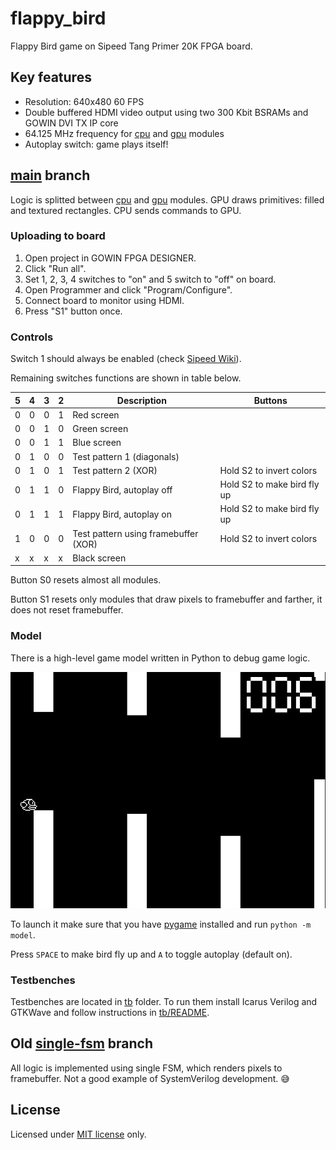 # flappy_bird

Flappy Bird game on Sipeed Tang Primer 20K FPGA board.

## Key features

* Resolution: 640x480 60 FPS
* Double buffered HDMI video output using two 300 Kbit BSRAMs and GOWIN DVI TX IP core
* 64.125 MHz frequency for [cpu](src/cpu.sv) and [gpu](src/gpu.sv) modules
* Autoplay switch: game plays itself!

## [main](https://github.com/trickybestia/flappy_bird/tree/main) branch

Logic is splitted between [cpu](src/cpu.sv) and [gpu](src/gpu.sv) modules. GPU draws primitives: filled and textured rectangles. CPU sends commands to GPU.

### Uploading to board

1. Open project in GOWIN FPGA DESIGNER.
2. Click "Run all".
3. Set 1, 2, 3, 4 switches to "on" and 5 switch to "off" on board.
4. Open Programmer and click "Program/Configure".
5. Connect board to monitor using HDMI.
6. Press "S1" button once.

### Controls

Switch 1 should always be enabled (check [Sipeed Wiki](https://wiki.sipeed.com/hardware/en/tang/tang-primer-20k/primer-20k.html#Dock-ext-board-not-work)).

Remaining switches functions are shown in table below.

| 5 | 4 | 3 | 2 | Description  | Buttons |
|---|---|---|---|--------------|---------|
| 0 | 0 | 0 | 1 | Red screen   | |
| 0 | 0 | 1 | 0 | Green screen | |
| 0 | 0 | 1 | 1 | Blue screen  | |
| 0 | 1 | 0 | 0 | Test pattern 1 (diagonals) | |
| 0 | 1 | 0 | 1 | Test pattern 2 (XOR) | Hold S2 to invert colors | 
| 0 | 1 | 1 | 0 | Flappy Bird, autoplay off | Hold S2 to make bird fly up |
| 0 | 1 | 1 | 1 | Flappy Bird, autoplay on | Hold S2 to make bird fly up |
| 1 | 0 | 0 | 0 | Test pattern using framebuffer (XOR) | Hold S2 to invert colors |
| x | x | x | x | Black screen | |

Button S0 resets almost all modules.

Button S1 resets only modules that draw pixels to framebuffer and farther, it does not reset framebuffer.

### Model

There is a high-level game model written in Python to debug game logic.

![](doc/images/model.png)

To launch it make sure that you have [pygame](https://pypi.org/project/pygame/) installed and run `python -m model`.

Press `SPACE` to make bird fly up and `A` to toggle autoplay (default on).

### Testbenches

Testbenches are located in [tb](tb) folder. To run them install Icarus Verilog and GTKWave and follow instructions in [tb/README](tb/README.md).

## Old [single-fsm](https://github.com/trickybestia/flappy_bird/tree/single-fsm) branch

All logic is implemented using single FSM, which renders pixels to framebuffer. Not a good example of SystemVerilog development. 😅

## License

Licensed under [MIT license](LICENSE) only.
